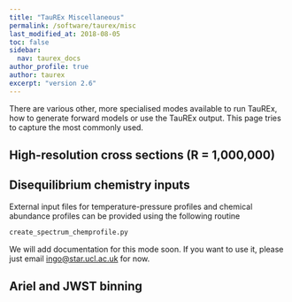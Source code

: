 ```yaml
---
title: "TauREx Miscellaneous"
permalink: /software/taurex/misc
last_modified_at: 2018-08-05
toc: false
sidebar:
  nav: taurex_docs
author_profile: true
author: taurex
excerpt: "version 2.6"
---
```


There are various other, more specialised modes available to run TauREx, how to generate forward models or use the TauREx output. This page tries to capture the most commonly used.

## High-resolution cross sections (R = 1,000,000)

## Disequilibrium chemistry inputs

External input files for temperature-pressure profiles and chemical abundance profiles can be provided using the following routine

```python
create_spectrum_chemprofile.py
```

We will add documentation for this mode soon. If you want to use it, please just email ingo@star.ucl.ac.uk for now.


## Ariel and JWST binning
